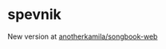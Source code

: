 # spevnik
New version at [anotherkamila/songbook-web](https://github.com/AnotherKamila/songbook-web)
